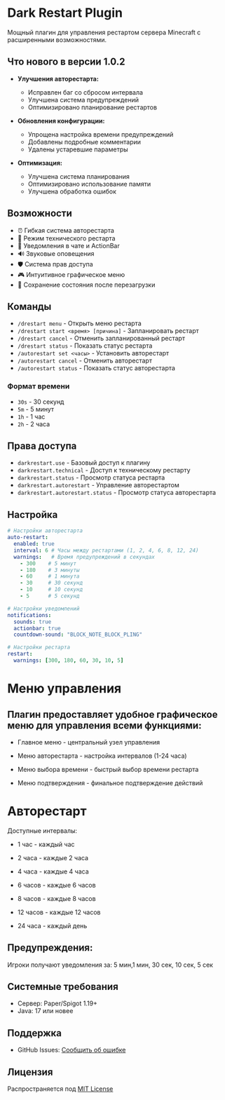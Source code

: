 # Dark Restart Plugin

Мощный плагин для управления рестартом сервера Minecraft с расширенными возможностями.

## Что нового в версии 1.0.2

- **Улучшения авторестарта:**
  - Исправлен баг со сбросом интервала
  - Улучшена система предупреждений
  - Оптимизировано планирование рестартов

- **Обновления конфигурации:**
  - Упрощена настройка времени предупреждений
  - Добавлены подробные комментарии
  - Удалены устаревшие параметры

- **Оптимизация:**
  - Улучшена система планирования
  - Оптимизировано использование памяти
  - Улучшена обработка ошибок

## Возможности

- ⏰ Гибкая система авторестарта
- 🔧 Режим технического рестарта
- 💬 Уведомления в чате и ActionBar
- 🔊 Звуковые оповещения
- 🛡️ Система прав доступа
- 🎮 Интуитивное графическое меню
- 💾 Сохранение состояния после перезагрузки

## Команды

- `/drestart menu` - Открыть меню рестарта
- `/drestart start <время> [причина]` - Запланировать рестарт
- `/drestart cancel` - Отменить запланированный рестарт
- `/drestart status` - Показать статус рестарта
- `/autorestart set <часы>` - Установить авторестарт
- `/autorestart cancel` - Отменить авторестарт
- `/autorestart status` - Показать статус авторестарта

### Формат времени
- `30s` - 30 секунд
- `5m` - 5 минут
- `1h` - 1 час
- `2h` - 2 часа

## Права доступа

- `darkrestart.use` - Базовый доступ к плагину
- `darkrestart.technical` - Доступ к техническому рестарту
- `darkrestart.status` - Просмотр статуса рестарта
- `darkrestart.autorestart` - Управление авторестартом
- `darkrestart.autorestart.status` - Просмотр статуса авторестарта

## Настройка

```yaml
# Настройки авторестарта
auto-restart:
  enabled: true
  interval: 6 # Часы между рестартами (1, 2, 4, 6, 8, 12, 24)
  warnings:   # Время предупреждений в секундах
    - 300    # 5 минут
    - 180    # 3 минуты
    - 60     # 1 минута
    - 30     # 30 секунд
    - 10     # 10 секунд
    - 5      # 5 секунд

# Настройки уведомлений
notifications:
  sounds: true
  actionbar: true
  countdown-sound: "BLOCK_NOTE_BLOCK_PLING"

# Настройки рестарта
restart:
  warnings: [300, 180, 60, 30, 10, 5]
```
#  Меню управления

## Плагин предоставляет удобное графическое меню для управления всеми функциями:

  - Главное меню - центральный узел управления

  - Меню авторестарта - настройка интервалов (1-24 часа)

  - Меню выбора времени - быстрый выбор времени рестарта

  - Меню подтверждения - финальное подтверждение действий

# Авторестарт
Доступные интервалы:
  - 1 час - каждый час

  - 2 часа - каждые 2 часа

  - 4 часа - каждые 4 часа

  - 6 часов - каждые 6 часов 

  - 8 часов - каждые 8 часов

  - 12 часов - каждые 12 часов

  - 24 часа - каждый день

## Предупреждения:

 Игроки получают уведомления за: 5 мин,1 мин, 30 сек, 10 сек, 5 сек

## Системные требования
- Сервер: Paper/Spigot 1.19+
- Java: 17 или новее

## Поддержка
- GitHub Issues: [Сообщить об ошибке](https://github.com/AuitDarkness/DarkRestart/issues)

## Лицензия
Распространяется под [MIT License](LICENSE)
